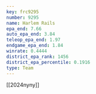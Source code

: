 ```yaml
---
key: frc9295
number: 9295
name: Harlem Rails
epa_end: 7.66
auto_epa_end: 3.84
teleop_epa_end: 1.97
endgame_epa_end: 1.84
winrate: 0.4444
district_epa_rank: 1456
district_epa_percentile: 0.1916
type: Team
---
```

[[2024nyny]]
